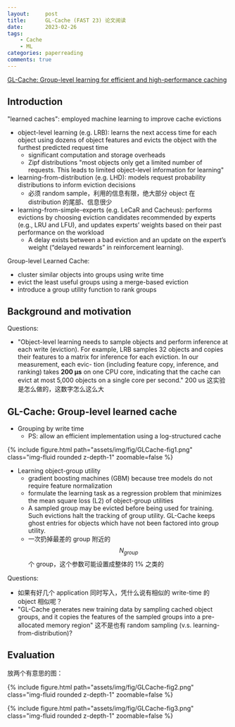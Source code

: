 ```yaml
---
layout:     post
title:      GL-Cache (FAST 23) 论文阅读
date:       2023-02-26
tags:
    - Cache
    - ML
categories: paperreading
comments: true
---
```


[GL-Cache: Group-level learning for efficient and high-performance caching](https://www.usenix.org/system/files/fast23-yang.pdf)

## Introduction

"learned caches": employed machine learning to improve cache evictions
- object-level learning (e.g. LRB): learns the next access time for each object using dozens of object features and evicts the object with the furthest predicted request time
  - significant computation and storage overheads
  - Zipf distributions "most objects only get a limited number of requests. This leads to limited object-level information for learning"
- learning-from-distribution (e.g. LHD): models request probability distributions to inform eviction decisions
  - 必须 random sample，利用的信息有限，绝大部分 object 在 distribution 的尾部、信息很少
- learning-from-simple-experts (e.g. LeCaR and Cacheus): performs evictions by choosing eviction candidates recommended by experts (e.g., LRU and LFU), and updates experts’ weights based on their past performance on the workload
  - A delay exists between a bad eviction and an update on the expert’s weight (“delayed rewards” in reinforcement learning).

Group-level Learned Cache:
- cluster similar objects into groups using write time
- evict the least useful groups using a merge-based eviction
- introduce a group utility function to rank groups

## Background and motivation

Questions:

- "Object-level learning needs to sample objects and perform inference at each write (eviction). For example, LRB samples 32 objects and copies their features to a matrix for inference for each eviction. In our measurement, each evic- tion (including feature copy, inference, and ranking) takes **200 μs** on one CPU core, indicating that the cache can evict at most 5,000 objects on a single core per second." 200 us 这实验是怎么做的，这数字怎么这么大

## GL-Cache: Group-level learned cache

- Grouping by write time
  - PS: allow an efficient implementation using a log-structured cache

{% include figure.html path="assets/img/fig/GLCache-fig1.png" class="img-fluid rounded z-depth-1" zoomable=false %}

- Learning object-group utility
  - gradient boosting machines (GBM) because tree models do not require feature normalization
  - formulate the learning task as a regression problem that minimizes the mean square loss (L2) of object-group utilities
  - A sampled group may be evicted before being used for training. Such evictions halt the tracking of group utility. GL-Cache keeps ghost entries for objects which have not been factored into group utility.
  - 一次扔掉最差的 group 附近的 $$N_{group}$$ 个 group，这个参数可能设置成整体的 1% 之类的

Questions:

- 如果有好几个 application 同时写入，凭什么说有相似的 write-time 的 object 相似呢？
- "GL-Cache generates new training data by sampling cached object groups, and it copies the features of the sampled groups into a pre-allocated memory region" 这不是也有 random sampling (v.s. learning-from-distribution)?

## Evaluation

放两个有意思的图：

{% include figure.html path="assets/img/fig/GLCache-fig2.png" class="img-fluid rounded z-depth-1" zoomable=false %}

{% include figure.html path="assets/img/fig/GLCache-fig3.png" class="img-fluid rounded z-depth-1" zoomable=false %}